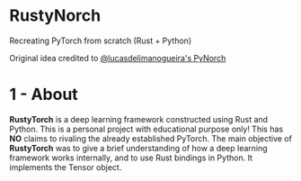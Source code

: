 # RustyNorch

Recreating PyTorch from scratch (Rust + Python)

Original idea credited to [@lucasdelimanogueira's PyNorch](https://github.com/lucasdelimanogueira/PyNorch)

# 1 - About

**RustyTorch** is a deep learning framework constructed using Rust and Python.
This is a personal project with educational purpose only!
This has **NO** claims to rivaling the already established PyTorch.
The main objective of **RustyTorch** was to give a brief understanding of how a
deep learning framework works internally, and to use Rust bindings in Python.
It implements the Tensor object.
